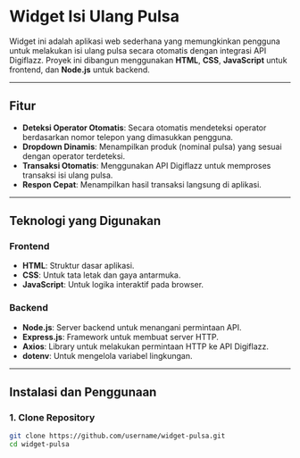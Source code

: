# Widget Isi Ulang Pulsa

Widget ini adalah aplikasi web sederhana yang memungkinkan pengguna untuk melakukan isi ulang pulsa secara otomatis dengan integrasi API Digiflazz. Proyek ini dibangun menggunakan **HTML**, **CSS**, **JavaScript** untuk frontend, dan **Node.js** untuk backend.

---

## Fitur
- **Deteksi Operator Otomatis**: Secara otomatis mendeteksi operator berdasarkan nomor telepon yang dimasukkan pengguna.
- **Dropdown Dinamis**: Menampilkan produk (nominal pulsa) yang sesuai dengan operator terdeteksi.
- **Transaksi Otomatis**: Menggunakan API Digiflazz untuk memproses transaksi isi ulang pulsa.
- **Respon Cepat**: Menampilkan hasil transaksi langsung di aplikasi.

---

## Teknologi yang Digunakan
### Frontend
- **HTML**: Struktur dasar aplikasi.
- **CSS**: Untuk tata letak dan gaya antarmuka.
- **JavaScript**: Untuk logika interaktif pada browser.

### Backend
- **Node.js**: Server backend untuk menangani permintaan API.
- **Express.js**: Framework untuk membuat server HTTP.
- **Axios**: Library untuk melakukan permintaan HTTP ke API Digiflazz.
- **dotenv**: Untuk mengelola variabel lingkungan.

---

## Instalasi dan Penggunaan

### 1. Clone Repository
```bash
git clone https://github.com/username/widget-pulsa.git
cd widget-pulsa

